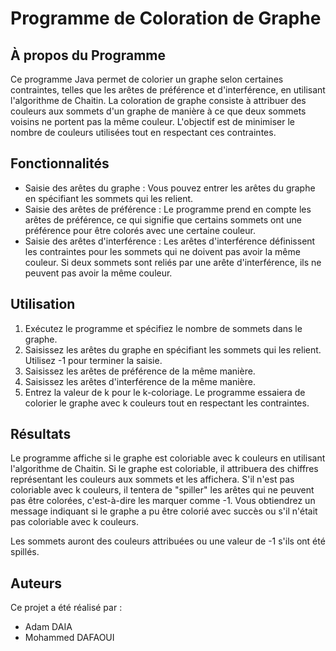# Programme de Coloration de Graphe

## À propos du Programme

Ce programme Java permet de colorier un graphe selon certaines contraintes, telles que les arêtes de préférence et d'interférence, en utilisant l'algorithme de Chaitin. La coloration de graphe consiste à attribuer des couleurs aux sommets d'un graphe de manière à ce que deux sommets voisins ne portent pas la même couleur. L'objectif est de minimiser le nombre de couleurs utilisées tout en respectant ces contraintes.

## Fonctionnalités

- Saisie des arêtes du graphe : Vous pouvez entrer les arêtes du graphe en spécifiant les sommets qui les relient.
- Saisie des arêtes de préférence : Le programme prend en compte les arêtes de préférence, ce qui signifie que certains sommets ont une préférence pour être colorés avec une certaine couleur.
- Saisie des arêtes d'interférence : Les arêtes d'interférence définissent les contraintes pour les sommets qui ne doivent pas avoir la même couleur. Si deux sommets sont reliés par une arête d'interférence, ils ne peuvent pas avoir la même couleur.

## Utilisation

1. Exécutez le programme et spécifiez le nombre de sommets dans le graphe.
2. Saisissez les arêtes du graphe en spécifiant les sommets qui les relient. Utilisez -1 pour terminer la saisie.
3. Saisissez les arêtes de préférence de la même manière.
4. Saisissez les arêtes d'interférence de la même manière.
5. Entrez la valeur de k pour le k-coloriage. Le programme essaiera de colorier le graphe avec k couleurs tout en respectant les contraintes.

## Résultats

Le programme affiche si le graphe est coloriable avec k couleurs en utilisant l'algorithme de Chaitin. Si le graphe est coloriable, il attribuera des chiffres représentant les couleurs aux sommets et les affichera. S'il n'est pas coloriable avec k couleurs, il tentera de "spiller" les arêtes qui ne peuvent pas être colorées, c'est-à-dire les marquer comme -1. Vous obtiendrez un message indiquant si le graphe a pu être colorié avec succès ou s'il n'était pas coloriable avec k couleurs.

Les sommets auront des couleurs attribuées ou une valeur de -1 s'ils ont été spillés.


## Auteurs
Ce projet a été réalisé par : 
  - Adam DAIA
  - Mohammed DAFAOUI